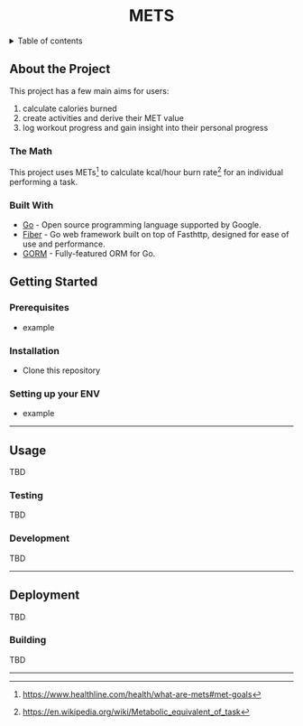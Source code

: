 <h1 align="center">METS</h1>

<p>
<details>
<summary>Table of contents</summary>

[[_TOC_]]

</details>
</p>

## About the Project

This project has a few main aims for users:
1. calculate calories burned
2. create activities and derive their MET value
3. log workout progress and gain insight into their personal progress

### The Math
This project uses METs[^1] to calculate kcal/hour burn rate[^2] for an individual 
performing a task.

### Built With

- [Go](https://go.dev/) - Open source programming language supported by Google.
- [Fiber](https://gofiber.io/) - Go web framework built on top of Fasthttp, 
  designed for ease of use and performance.
- [GORM](https://gorm.io/) - Fully-featured ORM for Go.

## Getting Started

### Prerequisites

- example

### Installation

- Clone this repository

### Setting up your ENV

- example

---

## Usage

TBD

### Testing

TBD


### Development

TBD

---

## Deployment

TBD

### Building

TBD

---

[^1]: https://www.healthline.com/health/what-are-mets#met-goals
[^2]: https://en.wikipedia.org/wiki/Metabolic_equivalent_of_task
